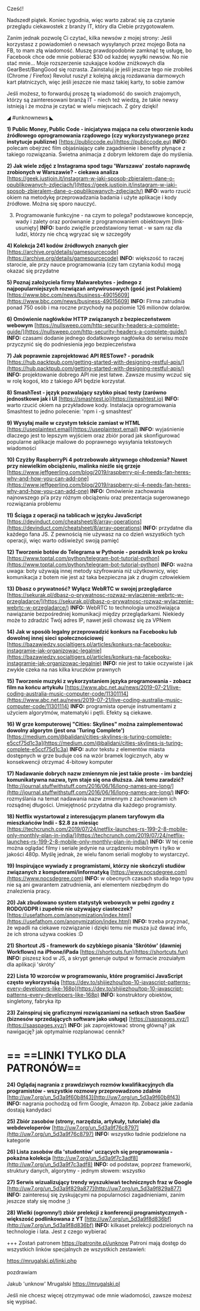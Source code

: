 Cześć!

Nadszedł piątek. Koniec tygodnia, więc warto zabrać się za czytanie przeglądu ciekawostek z branży IT, który dla Ciebie przygotowałem.

Zanim jednak pozwolę Ci czytać, kilka newsów z mojej strony:
Jeśli korzystasz z powiadomień o newsach wysyłanych przez mojego Bota na FB, to mam złą wiadomość.
Muszę prawdopodobnie zamknąć tę usługę, bo Facebook chce ode mnie pobierać $30 od każdej wysyłki newsów. No nie stać mnie...
Moje rozszerzenie szukające kodów zniżkowych dla GearBest/BangGood się rozrasta. Zainstaluj je jeśli jeszcze tego nie zrobiłeś (Chrome / Firefox)
Revolut ruszył z kolejną akcją rozdawania darmowych kart płatniczych, więc jeśli jeszcze nie masz takiej karty, to sobie zamów
 

Jeśli możesz, to forwarduj proszę tą wiadomość do swoich znajomych, którzy są zainteresowani branżą IT - niech też wiedzą, że takie newsy istnieją i że można je czytać w wielu miejscach. Z góry dzięki!

 

◢ #unknownews ◣


**1) Public Money, Public Code - inicjatywa mająca na celu otworzenie kodu źródłowego oprogramowania rządowego (czy wykorzystywanego przez instytucje publizne)**
[https://publiccode.eu](https://publiccode.eu)
**INFO:** polecam obejrzeć film objaśniający całe zagadnienie i benefity płynące z takiego rozwiązania. Świetna animacja z dobrym lektorem daje do myślenia.


**2) Jak wiele zdjęć z Instagrama spod tagu 'Warszawa' zostało naprawdę zrobionych w Warszawie? - ciekawa analiza**
[https://geek.justjoin.it/instagram-w-jaki-sposob-zbieralem-dane-o-opublikowanych-zdjeciach/](https://geek.justjoin.it/instagram-w-jaki-sposob-zbieralem-dane-o-opublikowanych-zdjeciach/)
**INFO:** warto rzucić okiem na metodykę przeprowadzania badania i użyte aplikacje i kody źródłowe. Można się sporo nauczyć.


3) Programowanie funkcyjne - na czym to polega? podstawowe koncepcje, wady i zalety oraz porównanie z programowaniem obiektowym
[link-usunięty]
**INFO:** bardo zwięźle przedstawiony temat - w sam raz dla ludzi, którzy nie chcą wgryzać się w szczegóły

**4) Kolekcja 241 kodów źródłowych znanych gier**
[https://archive.org/details/gamesourcecode](https://archive.org/details/gamesourcecode)
**INFO:** większość to raczej starocie, ale przy nauce programowania (czy tam czytania kodu) mogą okazać się przydatne


**5) Poznaj założyciela firmy Malwarebytes - jednego z najpopularniejszych rozwiązań antywirusowych (gość jest Polakiem)**
[https://www.bbc.com/news/business-49015609](https://www.bbc.com/news/business-49015609)
**INFO:** FIrma zatrudnia ponad 750 osób i ma roczne przychody na poziomie 126 milionów dolarów.


**6) Omówienie nagłówków HTTP związanych z bezpieczeństwem webowym**
[https://nullsweep.com/http-security-headers-a-complete-guide/](https://nullsweep.com/http-security-headers-a-complete-guide/)
**INFO:** czasami dodanie jednego dodatkowego nagłówka do serwisu może przyczynić się do podniesienia jego bezpieczeństwa


**7) Jak poprawnie zaprojektować API RESTowe? - poradnik**
[https://hub.packtpub.com/getting-started-with-designing-restful-apis/](https://hub.packtpub.com/getting-started-with-designing-restful-apis/)
**INFO:** projektowanie dobrego API nie jest łatwe. Zawsze musimy wczuć się w rolę kogoś, kto z takiego API będzie korzystał.


**8) SmashTest - język pozwalający szybko pisać testy (zarówno jednostkowe jak i UI**
[https://smashtest.io](https://smashtest.io)
**INFO:** warto rzucić okiem na przykładowe kody. Instalacja oprogramowania Smashtest to jedno polecenie: 'npm i -g smashtest'


**9) Wysyłaj maile w czystym tekście zamiast w HTML**
[https://useplaintext.email](https://useplaintext.email)
**INFO:** wyjaśnienie dlaczego jest to lepszym wyjściem oraz zbiór porad jak skonfigurować popularne aplikacje mailowe do poprawnego wysyłania tekstowych wiadomości


**10) Czyżby RaspberryPi 4 potrzebowało aktywnego chłodzenia? Nawet przy niewielkim obciążeniu, malinka nieźle się grzeje**
[https://www.jeffgeerling.com/blog/2019/raspberry-pi-4-needs-fan-heres-why-and-how-you-can-add-one](https://www.jeffgeerling.com/blog/2019/raspberry-pi-4-needs-fan-heres-why-and-how-you-can-add-one)
**INFO:** Omówienie zachowania najnowszego pi&rsquo;a przy różnym obciążeniu oraz prezentacja sugerowanego rozwiązania problemu


**11) Ściąga z operacji na tablicach w języku JavaScript**
[https://devinduct.com/cheatsheet/8/array-operations](https://devinduct.com/cheatsheet/8/array-operations)
**INFO:** przydatne dla każdego fana JS. Z pewnością nie używasz na co dzień wszystkich tych operacji, więc warto odświeżyć swoją pamięć


**12) Tworzenie botów do Telegrama w Pythonie - poradnik krok po kroku**
[https://www.toptal.com/python/telegram-bot-tutorial-python](https://www.toptal.com/python/telegram-bot-tutorial-python)
**INFO:** ważna uwaga: boty używają innej metody szyfrowania niż użytkownicy, więc komunikacja z botem nie jest aż taka bezpieczna jak z drugim człowiekiem


**13) Dbasz o prywatność? Wyłącz WebRTC w swojej przeglądarce**
[https://sekurak.pl/dbasz-o-prywatnosc-rozwaz-wylaczenie-webrtc-w-przegladarce/](https://sekurak.pl/dbasz-o-prywatnosc-rozwaz-wylaczenie-webrtc-w-przegladarce/)
**INFO:** WebRTC to technologia umożliwiająca nawiązanie bezpośredniej komunikacji między przeglądarkami. Niekiedy może to zdradzić Twój adres IP, nawet jeśli chowasz się za VPNem


**14) Jak w sposób legalny przeprowadzić konkurs na Facebooku lub dowolnej innej sieci społecznościowej**
[https://bazawiedzy.socialtigers.pl/articles/konkurs-na-facebooku-instagramie-jak-organizowac-legalnie](https://bazawiedzy.socialtigers.pl/articles/konkurs-na-facebooku-instagramie-jak-organizowac-legalnie)
**INFO:** nie jest to takie oczywiste i jak zwykle czeka na nas kilka kruczków prawnych


**15) Tworzenie muzyki z wykorzystaniem języka programowania - zobacz film na końcu artykułu**
[https://www.abc.net.au/news/2019-07-21/live-coding-australia-music-computer-code/11301114](https://www.abc.net.au/news/2019-07-21/live-coding-australia-music-computer-code/11301114)
**INFO:** programista operuje instrumentami z użyciem algorytmów, matematyki i pętli. Efekty są ciekawe.


**16) W grze komputerowej "Cities: Skylines" można zaimplementować dowolny algorytm (jest ona 'Turing Complete')**
[https://medium.com/@balidani/cities-skylines-is-turing-complete-e5ccf75d1c3a](https://medium.com/@balidani/cities-skylines-is-turing-complete-e5ccf75d1c3a)
**INFO:** autor tekstu z elementów miasta dostępnych w grze buduje coś na wzór bramek logicznych, aby w konsekwencji otrzymać 4-bitowy komputer


**17) Nadawanie dobrych nazw zmiennym nie jest takie proste - im bardziej komunikatywna nazwa, tym staje się ona dłuższa. Jak temu zaradzić?**
[http://journal.stuffwithstuff.com/2016/06/16/long-names-are-long/](http://journal.stuffwithstuff.com/2016/06/16/long-names-are-long/)
**INFO:** rozmyślania na temat nadawania nazw zmiennym z zachowaniem ich rozsądnej długości. Umiejętność przydatna dla każdego programisty.


**18) Netflix wystartował z interesującym planem taryfowym dla mieszkańców Indii - $2.8 za miesiąc**
[https://techcrunch.com/2019/07/24/netflix-launches-rs-199-2-8-mobile-only-monthly-plan-in-india/](https://techcrunch.com/2019/07/24/netflix-launches-rs-199-2-8-mobile-only-monthly-plan-in-india/)
**INFO:** W tej cenie można oglądać filmy i seriale jedynie na urządzeniu mobilnym i tylko w jakości 480p. Myślę jednak, że wielu fanom seriali mogłoby to wystarczyć.


**19) Inspirujące wywiady z programistami, którzy nie skończyli studiów związanych z komputerami/informatyką**
[https://www.nocsdegree.com](https://www.nocsdegree.com)
**INFO:** w obecnych czasach studia tego typu nie są ani gwarantem zatrudnienia, ani elementem niezbędnym do znalezienia pracy.


**20) Jak zbudowano system statystyk webowych w pełni zgodny z RODO/GDPR i zupełnie nie używający ciasteczek?**
[https://usefathom.com/anonymization/index.html](https://usefathom.com/anonymization/index.html)
**INFO:** trzeba przyznać, że wpadli na ciekawe rozwiązanie i dzięki temu nie musza już dawać info, że ich strona używa cookies :D


**21) Shortcut JS - framework do szybkiego pisania 'Skrótów' (dawniej Workflows) na iPhone/iPada**
[https://shortcuts.fun](https://shortcuts.fun)
**INFO:** piszesz kod w JS, a skrypt generuje output w formacie zrozuiałym dla aplikacji 'skróty'


**22) Lista 10 wzorców w programowaniu, które programiści JavaScript często wykorzystują**
[https://dev.to/shijiezhou/top-10-javascript-patterns-every-developers-like-168p](https://dev.to/shijiezhou/top-10-javascript-patterns-every-developers-like-168p)
**INFO:** konstruktory obiektów, singletony, fabryka itp


**23) Zainspiruj się graficznymi rozwiązaniami na setkach stron SaaSów (biznesów sprzedających software jako usługę)**
[https://saaspages.xyz/](https://saaspages.xyz/)
**INFO:** jak zaprojektować stronę główną? jak nawigację? jak optymalnie rozplanować cennik?


== **==LINKI TYLKO DLA PATRONÓW==**
 ==

**24) Oglądaj nagrania z prawdziwych rozmów kwalifikacyjnych dla programistów - wszystkie rozmowy przeprowadzono zdalnie**
[http://uw7.org/un_5d3a9f60b8f43](http://uw7.org/un_5d3a9f60b8f43)
**INFO:** nagrania pochodzą od firm Google, Amazon itp. Zobacz jakie zadania dostają kandydaci


**25) Zbiór zasobów (strony, narzędzia, artykuły, tutoriale) dla webdeveloperów**
[http://uw7.org/un_5d3a9f76c8797](http://uw7.org/un_5d3a9f76c8797)
**INFO:** wszystko ładnie podzielone na kategorie


**26) Lista zasobów dla 'studentów' uczących się programowania - pokaźna kolekcja**
[http://uw7.org/un_5d3a9f7c3adf8](http://uw7.org/un_5d3a9f7c3adf8)
**INFO:** od podstaw, poprzez frameworki, struktury danych, algorytmy - jednym słowem: wszystko


**27) Serwis wizualizujący trendy wyszukiwań technicznych fraz w Google**
[http://uw7.org/un_5d3a9f829a877](http://uw7.org/un_5d3a9f829a877)
**INFO:** zainteresuj się zyskującymi na popularności zagadnieniami, zanim jeszcze stały się modne ;)


**28) Wielki (ogromny!) zbiór prelekcji z konferencji programistycznych - większość podlinkowana z YT**
[http://uw7.org/un_5d3a9f8d836bf](http://uw7.org/un_5d3a9f8d836bf)
**INFO:** kilkaset prelekcji podzielonych na technologie i lata. Jest z czego wybierać


+++
Zostań patronem https://patronite.pl/unknow
Patroni mają dostęp do wszystkich linków specjalnych ze wszystkich zestawień:

https://mrugalski.pl/linki.php
 

 
pozdrawiam

Jakub 'unknow' Mrugalski
https://mrugalski.pl
 

Jeśli nie chcesz więcej otrzymywać ode mnie wiadomości, zawsze możesz się wypisać.